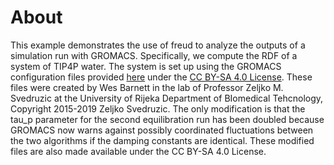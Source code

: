 # About

This example demonstrates the use of freud to analyze the outputs of a simulation run with GROMACS.
Specifically, we compute the RDF of a system of TIP4P water.
The system is set up using the GROMACS configuration files provided [here](https://www.svedruziclab.com/tutorials/gromacs/1-tip4pew-water/) under the [CC BY-SA 4.0 License](https://creativecommons.org/licenses/by-sa/4.0/legalcode).
These files were created by Wes Barnett in the lab of Professor Zeljko M. Svedruzic at the University of Rijeka Department of BIomedical Tehcnology, Copyright 2015-2019 Zeljko Svedruzic.
The only modification is that the tau\_p parameter for the second equilibration run has been doubled because GROMACS now warns against possibly coordinated fluctuations between the two algorithms if the damping constants are identical.
These modified files are also made available under the CC BY-SA 4.0 License.
